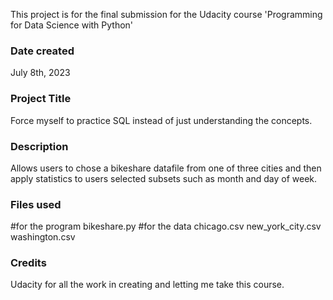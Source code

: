 This project is for the final submission for the Udacity course 'Programming for Data Science with Python'

### Date created
July 8th, 2023

### Project Title
Force myself to practice SQL instead of just understanding the concepts.

### Description
Allows users to chose a bikeshare datafile from one of three cities and then apply statistics to users selected subsets such as month and day of week.

### Files used
#for the program
bikeshare.py 
#for the data
chicago.csv
new_york_city.csv
washington.csv

### Credits
Udacity for all the work in creating and letting me take this course.

